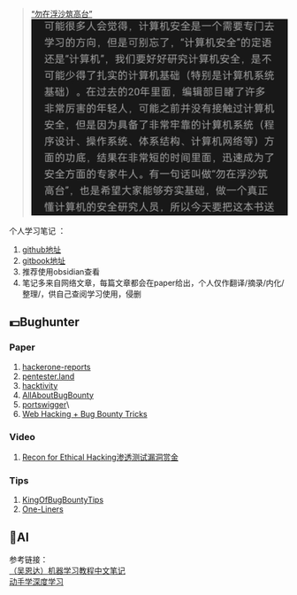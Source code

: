> [“勿在浮沙筑高台”](https://mp.weixin.qq.com/s/WV8ZPQjXv-_m8EgLCUc1fw)  
![](draw/2b74b2674c4044553d41d555084bf62.png)  

个人学习笔记 ：
1. [github地址](https://github.com/Hiroki-Sawada-y/Hiroki_Study) 
2. [gitbook地址](https://hiroki-sawada.gitbook.io/study/)
3. 推荐使用obsidian查看 
4. 笔记多来自网络文章，每篇文章都会在paper给出，个人仅作翻译/摘录/内化/整理/，供自己查阅学习使用，侵删
## 💵Bughunter

### Paper
1. [hackerone-reports](https://github.com/reddelexc/hackerone-reports)
2. [pentester.land](https://pentester.land/writeups/)  
3. [hacktivity](https://hackerone.com/hacktivity/overview)
4. [AllAboutBugBounty](https://github.com/daffainfo/AllAboutBugBounty)
5. [portswigger](https://portswigger.net/)\
6. [Web Hacking + Bug Bounty Tricks](https://github.com/Mehdi0x90/Web_Hacking)

### Video
1. [Recon for Ethical Hacking渗透测试漏洞赏金](https://mega.nz/folder/CDphRCJB#eBZqSmleyW6Thld_8RbZwQ)

### Tips
1. [KingOfBugBountyTips](https://github.com/0x13v/KingOfBugBountyTips)
2. [One-Liners](https://github.com/0xPugazh/One-Liners)




## 🎄AI

参考链接：  
[（吴恩达）机器学习教程中文笔记](https://github.com/fengdu78/Coursera-ML-AndrewNg-Notes)  
[动手学深度学习](https://github.com/d2l-ai/d2l-zh)






